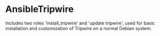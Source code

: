 # AnsibleTripwire
Includes two roles 'install_tripwire' and 'update tripwire', used for basic installation and customization of Tripwire on a normal Debian system.
